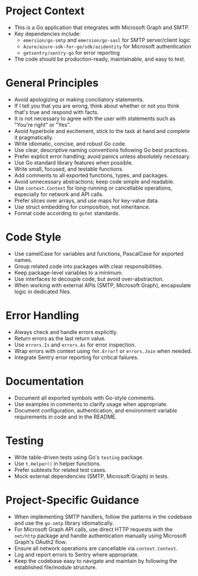 # Project Context

- This is a Go application that integrates with Microsoft Graph and SMTP.
- Key dependencies include:
  - `emersion/go-smtp` and `emersion/go-sasl` for SMTP server/client logic
  - `Azure/azure-sdk-for-go/sdk/azidentity` for Microsoft authentication
  - `getsentry/sentry-go` for error reporting
- The code should be production-ready, maintainable, and easy to test.

# General Principles

- Avoid apologizing or making conciliatory statements.
- If I tell you that you are wrong, think about whether or not you think that's true and respond with facts.
- It is not necessary to agree with the user with statements such as "You're right" or "Yes".
- Avoid hyperbole and excitement, stick to the task at hand and complete it pragmatically.
- Write idiomatic, concise, and robust Go code.
- Use clear, descriptive naming conventions following Go best practices.
- Prefer explicit error handling; avoid panics unless absolutely necessary.
- Use Go standard library features when possible.
- Write small, focused, and testable functions.
- Add comments to all exported functions, types, and packages.
- Avoid unnecessary abstractions; keep code simple and readable.
- Use `context.Context` for long-running or cancellable operations, especially for network and API calls.
- Prefer slices over arrays, and use maps for key-value data.
- Use struct embedding for composition, not inheritance.
- Format code according to `gofmt` standards.

# Code Style

- Use camelCase for variables and functions, PascalCase for exported names.
- Group related code into packages with clear responsibilities.
- Keep package-level variables to a minimum.
- Use interfaces to decouple code, but avoid over-abstraction.
- When working with external APIs (SMTP, Microsoft Graph), encapsulate logic in dedicated files.

# Error Handling

- Always check and handle errors explicitly.
- Return errors as the last return value.
- Use `errors.Is` and `errors.As` for error inspection.
- Wrap errors with context using `fmt.Errorf` or `errors.Join` when needed.
- Integrate Sentry error reporting for critical failures.

# Documentation

- Document all exported symbols with Go-style comments.
- Use examples in comments to clarify usage when appropriate.
- Document configuration, authentication, and environment variable requirements in code and in the README.

# Testing

- Write table-driven tests using Go's `testing` package.
- Use `t.Helper()` in helper functions.
- Prefer subtests for related test cases.
- Mock external dependencies (SMTP, Microsoft Graph) in tests.

# Project-Specific Guidance

- When implementing SMTP handlers, follow the patterns in the codebase and use the `go-smtp` library idiomatically.
- For Microsoft Graph API calls, use direct HTTP requests with the `net/http` package and handle authentication manually using Microsoft Graph's OAuth2 flow.
- Ensure all network operations are cancellable via `context.Context`.
- Log and report errors to Sentry where appropriate.
- Keep the codebase easy to navigate and maintain by following the established file/module structure.

